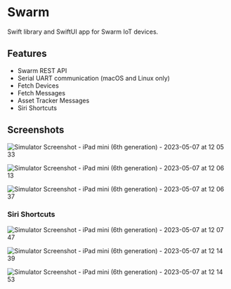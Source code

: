 # Swarm
Swift library and SwiftUI app for Swarm IoT devices.

## Features

- Swarm REST API
- Serial UART communication (macOS and Linux only)
- Fetch Devices
- Fetch Messages
- Asset Tracker Messages
- Siri Shortcuts

## Screenshots

![Simulator Screenshot - iPad mini (6th generation) - 2023-05-07 at 12 05 33](https://user-images.githubusercontent.com/3419766/236698004-9b15a958-5e31-428d-a2fb-817defeb7a7a.png)

![Simulator Screenshot - iPad mini (6th generation) - 2023-05-07 at 12 06 13](https://user-images.githubusercontent.com/3419766/236698011-6c54cf88-989f-460b-9c8e-793c3192cb1c.png)

![Simulator Screenshot - iPad mini (6th generation) - 2023-05-07 at 12 06 37](https://user-images.githubusercontent.com/3419766/236698015-fd04582a-506b-4b43-9cd9-7d8be4d3105d.png)

### Siri Shortcuts

![Simulator Screenshot - iPad mini (6th generation) - 2023-05-07 at 12 07 47](https://user-images.githubusercontent.com/3419766/236698038-ffa683a6-1e86-4dfc-9796-c96cdc5c47e3.png)

![Simulator Screenshot - iPad mini (6th generation) - 2023-05-07 at 12 14 39](https://user-images.githubusercontent.com/3419766/236698110-69da0eb6-7e22-496b-a029-5740bc6fafc6.png)

![Simulator Screenshot - iPad mini (6th generation) - 2023-05-07 at 12 14 53](https://user-images.githubusercontent.com/3419766/236698044-14db34cf-38bb-404e-a28f-7197f689852c.png)
